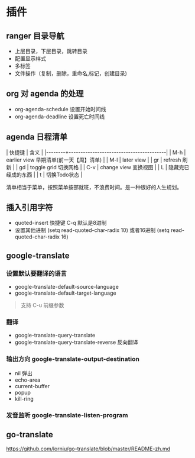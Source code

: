 # 插件
## ranger 目录导航
- 上层目录，下层目录，跳转目录
- 配置显示样式
- 多标签
- 文件操作（复制，删除，重命名,标记，创建目录)

## org 对 agenda 的处理
- org-agenda-schedule  设置开始时间线
- org-agenda-deadline 设置死亡时间线

## agenda 日程清单

| 快捷键 | 含义                                    |
|--------+-----------------------------------------|
| M-h    | earlier view 早期清单(前一天【周】清单) |
| M-l    | later view                              |
| gr     | refresh 刷新                            |
| gd     | toggle grid 切换网格                    |
| C-v    | change view 变换视图                    |
| L      | 隐藏完已经成的东西                      |
| t      | 切换Todo状态                            |


清单相当于菜单，按照菜单按部就班，不浪费时间。是一种很好的人生规划。

## 插入引用字符
- quoted-insert  快捷键 C-q  默认是8进制
- 设置其他进制   (setq read-quoted-char-radix 10) 或者16进制
(setq read-quoted-char-radix 16)



## google-translate
### 设置默认要翻译的语言
- google-translate-default-source-language
- google-translate-default-target-language

> 支持 C-u 前缀参数

### 翻译 ###

- google-translate-query-translate
- google-translate-query-translate-reverse 反向翻译

### 输出方向 google-translate-output-destination ###

- nil  弹出
- echo-area
- current-buffer
- popup
- kill-ring

### 发音监听 google-translate-listen-program 


## go-translate
https://github.com/lorniu/go-translate/blob/master/README-zh.md


